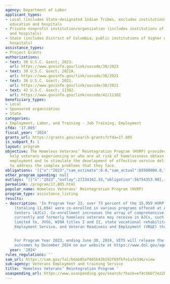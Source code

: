 ```yaml
---
agency: Department of Labor
applicant_types:
- Local (includes State-designated Indian Tribes, excludes institutions of higher
  education and hospitals
- Private nonprofit institution/organization (includes institutions of higher education
  and hospitals)
- State (includes District of Columbia, public institutions of higher education and
  hospitals)
assistance_types:
- Project Grants
authorizations:
- text: 38 U.S.C. &sect; 2023.
  url: https://www.govinfo.gov/link/uscode/38/2023
- text: 38 U.S.C. &sect; 2021A.
  url: https://www.govinfo.gov/link/uscode/38/2021
- text: 38 U.S.C. &sect; 2021.
  url: https://www.govinfo.gov/link/uscode/38/2021
- text: 42 U.S.C. &sect; 11302.
  url: https://www.govinfo.gov/link/uscode/42/11302
beneficiary_types:
- Local
- Sponsored organization
- State
categories:
- Employment, Labor, and Training - Job Training, Employment
cfda: '17.805'
fiscal_year: '2024'
grants_url: https://grants.gov/search-grants?cfda=17.805
is_subpart_f: 1
layout: program
objective: The Homeless Veterans’ Reintegration Program (HVRP) provides services to
  help veterans experiencing or who are at risk of homelessness obtain meaningful
  employment and to stimulate the development of effective service delivery systems
  to address the complex problems that they face.
obligations: '[{"x":"2023","sam_estimate":0.0,"sam_actual":65500000.0,"usa_spending_actual":56802772.24},{"x":"2024","sam_estimate":0.0,"sam_actual":65500000.0,"usa_spending_actual":48129069.5},{"x":"2025","sam_estimate":0.0,"sam_actual":65500000.0,"usa_spending_actual":-769402.57}]'
other_program_spending: null
outlays: '[{"x":"2023","outlay":27234342.33,"obligation":56754353.98},{"x":"2024","outlay":1135958.82,"obligation":15025890.51},{"x":"2025","outlay":0.0,"obligation":10000.0}]'
permalink: /program/17.805.html
popular_name: Homeless Veterans' Reintegration Program (HVRP)
program_type: assistance_listing
results:
- description: 'In Program Year 23, over 73 percent of the 15,959 HVRP participants
    (totaling 11,694) were co-enrolled in various programs offered at American Jobs
    Centers (AJCs). Co-enrollment increases the array of comprehensive services that
    currently and formerly homeless veterans may receive in AJCs, such as, but not
    limited to, JVSG, WIOA titles I and II, state vocational rehabilitation, the Wagner-Peyser
    Employment Service, and Veteran Readiness and Employment (VR&E) through VA.


    For Program Year 2023, ending June 30, 2024, VETS will release the complete performance
    outcomes by December 2024 on our website at https://www.dol.gov/agencies/vets/programs/hvrp'
  year: '2024'
rules_regulations: ''
sam_url: https://sam.gov/fal/bdab05af045b42b192f69fbfe1a7e346/view
sub-agency: Veterans Employment and training Service
title: 'Homeless Veterans’ Reintegration Program '
usaspending_url: https://www.usaspending.gov/search/?hash=ef4c9bb77e22bb36c7bbf2beb6cdc6b4
---
```

